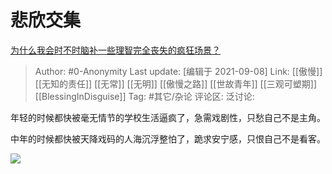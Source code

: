 # 悲欣交集
[为什么我会时不时脑补一些理智完全丧失的疯狂场景？](https://www.zhihu.com/question/447908937/answer/2109394187)

> Author: #0-Anonymity
> Last update: [编辑于 2021-09-08]
> Link: [[傲慢]] [[无知的责任]] [[无常]] [[无明]] [[傲慢之路]] [[世故青年]] [[三观可塑期]] [[BlessingInDisguise]]
> Tag: #其它/杂论
> 评论区:
> 泛讨论:

年轻的时候都快被毫无情节的学校生活逼疯了，急需戏剧性，只愁自己不是主角。

中年的时候都快被天降戏码的人海沉浮整怕了，跪求安宁感，只恨自己不是看客。

![](https://pic2.zhimg.com/50/v2-5c10ed50ef9ce73ad1ae0ae14d9d1e39_720w.jpg?source=1940ef5c)
